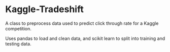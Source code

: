 # Kaggle-Tradeshift
A class to preprocess data used to predict click through rate for a Kaggle competition.

Uses pandas to load and clean data, and scikit learn to split into training and testing data.
